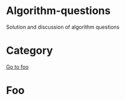 # Algorithm-questions
Solution and discussion of algorithm questions
# Category
[Go to foo](#foo)












# Foo
